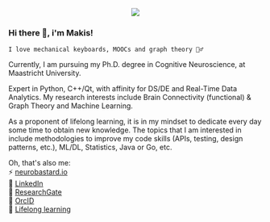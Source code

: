 <p align="center">

<img src="https://user-images.githubusercontent.com/99727/111533845-894f7800-8767-11eb-9539-87a45ab75e10.png" />

</p>

### Hi there 👋, i'm Makis!

```
I love mechanical keyboards, MOOCs and graph theory 🤷‍♂️
```

Currently, I am pursuing my Ph.D. degree in Cognitive Neuroscience, at Maastricht University.

Expert in Python, C++/Qt, with affinity for DS/DE and Real-Time Data Analytics. My research interests include Brain Connectivity (functional) & Graph Theory and Machine Learning.

As a proponent of lifelong learning, it is in my mindset to dedicate every day some time to obtain new knowledge. The topics that I am interested in include methodologies to improve my code skills (APIs, testing, design patterns, etc.), ML/DL, Statistics, Java or Go, etc.

Oh, that's also me:<br/>
⚡ [neurobastard.io](https://neurobastard.io)<br/>
💬 [LinkedIn](https://www.linkedin.com/in/makism/)<br/>
🌱 [ResearchGate](https://researchgate.net/profile/Avraam_Marimpis)<br/>
🔭 [OrcID](orcid.org/0000-0003-1551-9940)<br/>
📓 [Lifelong learning](https://github.com/makism/lifelong-learning)
